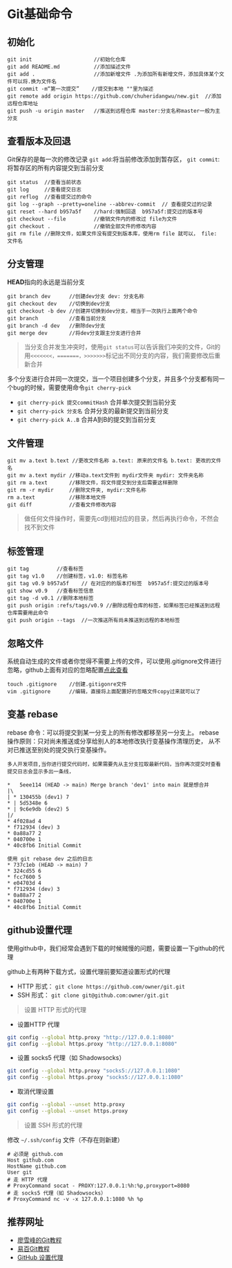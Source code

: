 # Git基础命令

## 初始化

```
git init                    //初始化仓库
git add README.md           //添加描述文件
git add .                   //添加新增文件 .为添加所有新增文件，添加具体某个文件可以将.换为文件名
git commit -m“第一次提交”    //提交到本地 ""里为描述
git remote add origin https://github.com/chuheridangwu/new.git  //添加远程仓库地址
git push -u origin master   //推送到远程仓库 master:分支名称master一般为主分支
```

## 查看版本及回退
Git保存的是每一次的修改记录
`git add`:将当前修改添加到暂存区，
`git commit`:将暂存区的所有内容提交到当前分支

```
git status  //查看当前状态
git log     //查看提交日志
git reflog  //查看提交过的命令
git log --graph --pretty=oneline --abbrev-commit  // 查看提交过的记录
git reset --hard b957a5f    //hard:强制回退  b957a5f:提交过的版本号
git checkout --file         //撤销文件内的修改过 file为文件
git checkout .              //撤销全部文件的修改内容
git rm file //删除文件，如果文件没有提交到版本库，使用rm file 就可以， file: 文件名
```

## 分支管理
**HEAD**指向的永远是当前分支

```
git branch dev      //创建dev分支 dev: 分支名称
git checkout dev    //切换到dev分支
git checkout -b dev //创建并切换到dev分支，相当于一次执行上面两个命令
git branch          //查看当前分支
git branch -d dev   //删除dev分支
git merge dev       //将dev分支跟主分支进行合并
```
>当分支合并发生冲突时，使用`git status`可以告诉我们冲突的文件，Git的用`<<<<<<<，=======，>>>>>>>`标记出不同分支的内容，我们需要修改后重新合并

多个分支进行合并同一次提交，当一个项目创建多个分支，并且多个分支都有同一个bug的时候，需要使用命令`git cherry-pick`
* `git cherry-pick 提交commitHash` 合并单次提交到当前分支
* `git cherry-pick 分支名` 合并分支的最新提交到当前分支
* `git cherry-pick A..B`  合并A到B的提交到当前分支

## 文件管理
```
git mv a.text b.text //更改文件名称 a.text: 原来的文件名 b.text: 更改的文件名
git mv a.text mydir //移动a.text文件到 mydir文件夹 mydir: 文件夹名称
git rm a.text       //移除文件，将文件提交到分支后需要这样删除
git rm -r mydir     //删除文件夹, mydir:文件名称
rm a.text           //移除本地文件
git diff            //查看文件修改内容
```
>做任何文件操作时，需要先cd到相对应的目录，然后再执行命令，不然会找不到文件

## 标签管理
```
git tag         //查看标签     
git tag v1.0    //创建标签，v1.0: 标签名称
git tag v0.9 b957a5f    // 在对应的的版本打标签  b957a5f:提交过的版本号
git show v0.9   //查看标签信息
git tag -d v0.1 //删除本地标签
git push origin :refs/tags/v0.9 //删除远程仓库的标签，如果标签已经推送到远程仓库需要用此命令
git push origin --tags  //一次推送所有尚未推送到远程的本地标签
```

## 忽略文件
系统自动生成的文件或者你觉得不需要上传的文件，可以使用.gitignore文件进行忽略，github上面有对应的忽略配置[点此查看](https://github.com/github/gitignore)

```
touch .gitignore    //创建.gitigonre文件
vim .gitignore      //编辑，直接将上面配置好的忽略文件copy过来就可以了
```

## 变基 rebase
rebase 命令：可以将提交到某一分支上的所有修改都移至另一分支上。
rebase操作原则：只对尚未推送或分享给别人的本地修改执行变基操作清理历史， 从不对已推送至别处的提交执行变基操作。
```
多人开发项目,当你进行提交代码时，如果需要先从主分支拉取最新代码，当你再次提交时查看提交日志会显示多出一条线，

*   5eee114 (HEAD -> main) Merge branch 'dev1' into main 就是想合并
|\  
| * 130455b (dev1) 7
* | 5d5348e 6
* | 9c6e9db (dev2) 5
|/  
* 4f028ad 4
* f712934 (dev) 3
* 0a88a77 2
* 040700e 1
* 40c8fb6 Initial Commit

使用 git rebase dev 之后的日志
* 737c1eb (HEAD -> main) 7
* 324cd55 6
* fcc7600 5
* e04703d 4
* f712934 (dev) 3
* 0a88a77 2
* 040700e 1
* 40c8fb6 Initial Commit
```

## github设置代理
使用github中，我们经常会遇到下载的时候贼慢的问题，需要设置一下github的代理

github上有两种下载方式，设置代理前要知道设置形式的代理
* HTTP 形式： `git clone https://github.com/owner/git.git`
* SSH 形式： `git clone git@github.com:owner/git.git`

> 设置 HTTP 形式的代理
* 设置HTTP 代理
```bash
git config --global http.proxy "http://127.0.0.1:8080"
git config --global https.proxy "http://127.0.0.1:8080"
```

* 设置 socks5 代理（如 Shadowsocks）
```bash
git config --global http.proxy "socks5://127.0.0.1:1080"
git config --global https.proxy "socks5://127.0.0.1:1080"
```

* 取消代理设置
```bash
git config --global --unset http.proxy
git config --global --unset https.proxy
```

> 设置 SSH 形式的代理

修改 `~/.ssh/config` 文件（不存在则新建）

```
# 必须是 github.com
Host github.com
HostName github.com
User git
# 走 HTTP 代理
# ProxyCommand socat - PROXY:127.0.0.1:%h:%p,proxyport=8080
# 走 socks5 代理（如 Shadowsocks）
# ProxyCommand nc -v -x 127.0.0.1:1080 %h %p
```

## 推荐网址
* [廖雪峰的Git教程](https://www.liaoxuefeng.com/wiki/0013739516305929606dd18361248578c67b8067c8c017b000/)
* [易百Git教程](https://www.yiibai.com/git/)
* [GitHub 设置代理](https://gist.github.com/chuyik/02d0d37a49edc162546441092efae6a1)